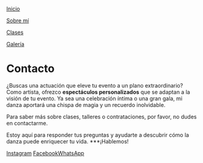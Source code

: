 [Inicio](index)

[Sobre mí](about) 

[Clases](clases)

[Galería](galeria)

# Contacto

¿Buscas una actuación que eleve tu evento a un plano extraordinario? Como artista, ofrezco **espectáculos personalizados** que se adaptan a la visión de tu evento. 
Ya sea una celebración íntima o una gran gala, mi danza aportará una chispa de magia y un recuerdo inolvidable.


Para saber más sobre clases, talleres o contrataciones, por favor, no dudes en contactarme. 

Estoy aquí para responder tus preguntas y ayudarte a descubrir cómo la danza puede enriquecer tu vida. ***¡Hablemos!

[Instagram](https://www.instagram.com/olivia_robles_/) [Facebook](https://www.facebook.com/olivia.robles.98031?mibextid=LQQJ4d)[WhatsApp](https://wa.me/5352463212)


